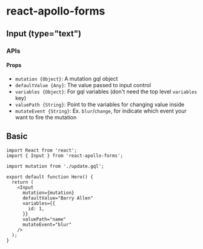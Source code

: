 # react-apollo-forms

## Input (type="text")

### APIs

#### Props

- `mutation {Object}`: A mutation gql object
- `defaultValue {Any}`: The value passed to input control
- `variables {Object}`: For gql variables (don't need the top level `variables` key)
- `valuePath {String}`: Point to the variables for changing value inside
- `mutateEvent {String}`: Ex. `blur`/`change`, for indicate which event your want to fire the mutation

## Basic
```
import React from 'react';
import { Input } from 'react-apollo-forms';

import mutation from './update.gql';

export default function Hero() {
  return (
    <Input
      mutation={mutation}
      defaultValue="Barry Allen"
      variables={{
        id: 1,
      }}
      valuePath="name"
      mutateEvent="blur"
    />
  );
}
```